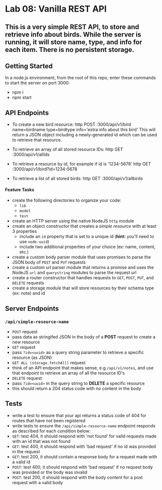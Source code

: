 Lab 08: Vanilla REST API
======

## This is a very simple REST API, to store and retrieve info about birds. While the server is running, it will store name, type, and info for each item. There is no persistent storage.

## Getting Started
In a node.js environment, from the root of this repo, enter these commands to start the server on port 3000:
* npm i
* npm start

## API Endpoints

* To create a new bird resource:
 http POST :3000/api/v1/bird name=birdname type=birdtype info='extra info about this bird'
 This will return a JSON object including a newly-generated id which can be used to retrieve that resource.
 
 * To retrieve an array of all stored resource IDs: 
 http GET :3000/api/v1/allIds
 
* To retrieve a resource by id, for example if id is '1234-5678'
http GET :3000/api/v1/bird?id=1234-5678

* To retrieve a list of all stored birds:
http GET :3000/api/v1/allbirds


#### Feature Tasks
* create the following directories to organize your code:
  * `lib`
  * `model`
  * `test`
* create an HTTP server using the native NodeJS `http` module
* create an object constructor that creates a _simple resource_ with at least 3 properties
  * include an `id` property that is set to a unique id (**hint:** you'll need to use `node-uuid`)
  * include two additional properties of your choice (ex: name, content, etc.)
* create a custom body parser module that uses promises to parse the JSON body of `POST` and `PUT` requests
* create a custom url parser module that returns a promise and uses the NodeJS `url` and `querystring` modules to parse the request url
* create a router constructor that handles requests to `GET`, `POST`, `PUT`, and `DELETE` requests
* create a storage module that will store resources by their schema type (ex: note) and id

## Server Endpoints
### `/api/simple-resource-name`
* `POST` request
 * pass data as stringifed JSON in the body of a **POST** request to create a new resource
* `GET` request
 * pass `?id=<uuid>` as a query string parameter to retrieve a specific resource (as JSON)
 * `GET ALL (storage.fetchAll)` request
 * think of an API endpoint that makes sense, e.g.`/api/v1/notes`, and use that endpoint to retrieve an array of all the resource ID's
* `DELETE` request
 * pass `?id=<uuid>` in the query string to **DELETE** a specific resource
 * this should return a 204 status code with no content in the body

## Tests
* write a test to ensure that your api returns a status code of 404 for routes that have not been registered
* write tests to ensure the `/api/simple-resource-name` endpoint responds as described for each condition below:
 * `GET`: test 404, it should respond with 'not found' for valid requests made with an id that was not found
 * `GET`: test 400, it should respond with 'bad request' if no id was provided in the request
 * `GET`: test 200, it should contain a response body for a request made with a valid id
 * `POST`: test 400, it should respond with 'bad request' if no request body was provided or the body was invalid
 * `POST`: test 200, it should respond with the body content for a post request with a valid body

